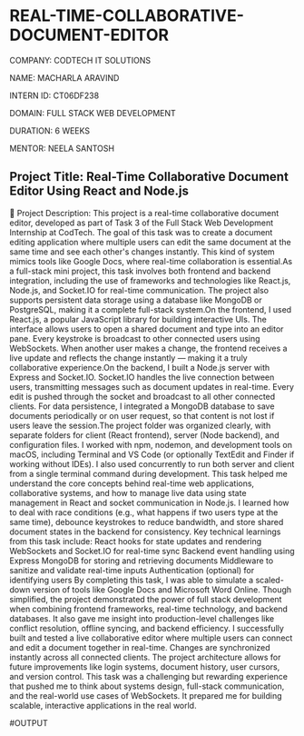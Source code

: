 # REAL-TIME-COLLABORATIVE-DOCUMENT-EDITOR

COMPANY: CODTECH IT SOLUTIONS

NAME: MACHARLA ARAVIND

INTERN ID: CT06DF238

DOMAIN: FULL STACK WEB DEVELOPMENT

DURATION: 6 WEEKS

MENTOR: NEELA SANTOSH

## Project Title: Real-Time Collaborative Document Editor Using React and Node.js
📘 Project Description:
This project is a real-time collaborative document editor, developed as part of Task 3 of the Full Stack Web Development Internship at CodTech. The goal of this task was to create a document editing application where multiple users can edit the same document at the same time and see each other's changes instantly. This kind of system mimics tools like Google Docs, where real-time collaboration is essential.As a full-stack mini project, this task involves both frontend and backend integration, including the use of frameworks and technologies like React.js, Node.js, and Socket.IO for real-time communication. The project also supports persistent data storage using a database like MongoDB or PostgreSQL, making it a complete full-stack system.On the frontend, I used React.js, a popular JavaScript library for building interactive UIs. The interface allows users to open a shared document and type into an editor pane. Every keystroke is broadcast to other connected users using WebSockets. When another user makes a change, the frontend receives a live update and reflects the change instantly — making it a truly collaborative experience.On the backend, I built a Node.js server with Express and Socket.IO. Socket.IO handles the live connection between users, transmitting messages such as document updates in real-time. Every edit is pushed through the socket and broadcast to all other connected clients. For data persistence, I integrated a MongoDB database to save documents periodically or on user request, so that content is not lost if users leave the session.The project folder was organized clearly, with separate folders for client (React frontend), server (Node backend), and configuration files. I worked with npm, nodemon, and development tools on macOS, including Terminal and VS Code (or optionally TextEdit and Finder if working without IDEs). I also used concurrently to run both server and client from a single terminal command during development.
This task helped me understand the core concepts behind real-time web applications, collaborative systems, and how to manage live data using state management in React and socket communication in Node.js. I learned how to deal with race conditions (e.g., what happens if two users type at the same time), debounce keystrokes to reduce bandwidth, and store shared document states in the backend for consistency.
Key technical learnings from this task include:
React hooks for state updates and rendering
WebSockets and Socket.IO for real-time sync
Backend event handling using Express
MongoDB for storing and retrieving documents
Middleware to sanitize and validate real-time inputs
Authentication (optional) for identifying users
By completing this task, I was able to simulate a scaled-down version of tools like Google Docs and Microsoft Word Online. Though simplified, the project demonstrated the power of full stack development when combining frontend frameworks, real-time technology, and backend databases. It also gave me insight into production-level challenges like conflict resolution, offline syncing, and backend efficiency.
I successfully built and tested a live collaborative editor where multiple users can connect and edit a document together in real-time. Changes are synchronized instantly across all connected clients. The project architecture allows for future improvements like login systems, document history, user cursors, and version control.
This task was a challenging but rewarding experience that pushed me to think about systems design, full-stack communication, and the real-world use cases of WebSockets. It prepared me for building scalable, interactive applications in the real world.

#OUTPUT
